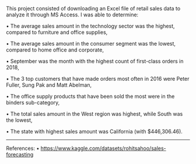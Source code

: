 This project consisted of downloading an Excel file of retail sales data to analyze it through MS Access. I was able to determine:

•	The average sales amount in the technology sector was the highest, compared to furniture and office supplies,

•	The average sales amount in the consumer segment was the lowest, compared to home office and corporate,

•	September was the month with the highest count of first-class orders in 2018,

•	 The 3 top customers that have made orders most often in 2016 were Peter Fuller, Sung Pak and Matt Abelman,

•	The office supply products that have been sold the most were in the binders sub-category,

•	The total sales amount in the West region was highest, while South was the lowest,

•	The state with highest sales amount was California (with $446,306.46).

------------------------

References:
•	https://www.kaggle.com/datasets/rohitsahoo/sales-forecasting

